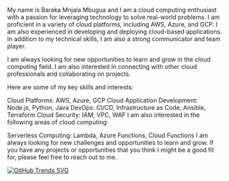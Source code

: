 My name is Baraka Mnjala Mbugua and I am a cloud computing enthusiast with a passion for leveraging technology to solve real-world problems. I am proficient in a variety of cloud platforms, including AWS, Azure, and GCP. I am also experienced in developing and deploying cloud-based applications. In addition to my technical skills, I am also a strong communicator and team player.

I am always looking for new opportunities to learn and grow in the cloud computing field. I am also interested in connecting with other cloud professionals and collaborating on projects.

Here are some of my key skills and interests:

Cloud Platforms: AWS, Azure, GCP
Cloud Application Development: Node.js, Python, Java
DevOps: CI/CD, Infrastructure as Code, Ansible, Terraform
Cloud Security: IAM, VPC, WAF
I am also interested in the following areas of cloud computing:

Serverless Computing: Lambda, Azure Functions, Cloud Functions
I am always looking for new challenges and opportunities to learn and grow. 
If you have any projects or opportunities that you think I might be a good fit for, please feel free to reach out to me.


[![GitHub Trends SVG](https://api.githubtrends.io/user/svg/eiidoubleyuwes/repos?time_range=one_year&theme=classic)](https://githubtrends.io)
